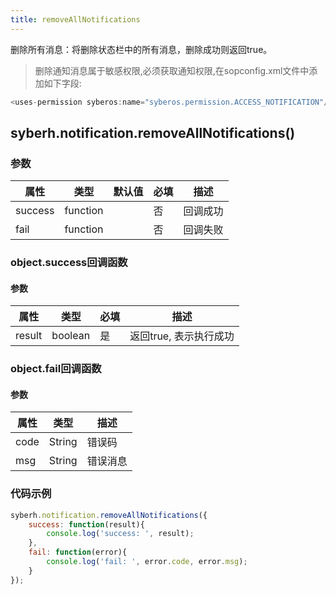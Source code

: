 ```yaml
---
title: removeAllNotifications
---
```



删除所有消息：将删除状态栏中的所有消息，删除成功则返回true。


> 删除通知消息属于敏感权限,必须获取通知权限,在sopconfig.xml文件中添加如下字段:

``` javascript
<uses-permission syberos:name="syberos.permission.ACCESS_NOTIFICATION"/>
```

## syberh.notification.removeAllNotifications()
### 参数
| 属性     | 类型   | 默认值  |  必填 | 描述                         |
| ---------- | ------- | -------- | ---------------- | ----------------------------------
| success | function |        | 否       | 回调成功                    |
| fail   | function |        | 否       | 回调失败                    |

### object.success回调函数
#### 参数
| 属性     | 类型    | 必填 | 描述                     |
| ---------- | ------- | -------- | ---------------------- |
| result | boolean  | 是     | 返回true, 表示执行成功  |

### object.fail回调函数
#### 参数
| 属性 | 类型   | 描述     |
| ---- | ------ | -------- |
| code | String | 错误码   |
| msg  | String | 错误消息 |



### **代码示例**
``` javascript
syberh.notification.removeAllNotifications({
	success: function(result){
		console.log('success: ', result);
	},
	fail: function(error){
		console.log('fail: ', error.code, error.msg);
	}
});
```
